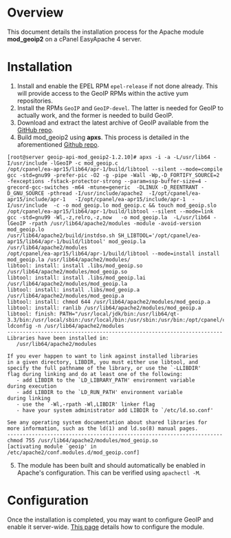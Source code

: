 # Overview
This document details the installation process for the Apache module **mod_geoip2** on a cPanel EasyApache 4 server.

# Installation
1. Install and enable the EPEL RPM `epel-release` if not done already. This will provide access to the GeoIP RPMs within the active yum repositories.
2. Install the RPMs `GeoIP` and `GeoIP-devel`. The latter is needed for GeoIP to actually work, and the former is needed to build GeoIP.
3. Download and extract the latest archive of GeoIP available from the [GitHub repo](https://github.com/maxmind/geoip-api-mod_geoip2/releases).
4. Build mod_geoip2 using **apxs**. This process is detailed in the aforementioned [Github repo](https://github.com/maxmind/geoip-api-mod_geoip2/blob/master/INSTALL.md).
```
[root@server geoip-api-mod_geoip2-1.2.10]# apxs -i -a -L/usr/lib64 -I/usr/include -lGeoIP -c mod_geoip.c
/opt/cpanel/ea-apr15/lib64/apr-1/build/libtool --silent --mode=compile gcc -std=gnu99 -prefer-pic -O2 -g -pipe -Wall -Wp,-D_FORTIFY_SOURCE=2 -fexceptions -fstack-protector-strong --param=ssp-buffer-size=4 -grecord-gcc-switches -m64 -mtune=generic  -DLINUX -D_REENTRANT -D_GNU_SOURCE -pthread -I/usr/include/apache2  -I/opt/cpanel/ea-apr15/include/apr-1   -I/opt/cpanel/ea-apr15/include/apr-1  -I/usr/include  -c -o mod_geoip.lo mod_geoip.c && touch mod_geoip.slo
/opt/cpanel/ea-apr15/lib64/apr-1/build/libtool --silent --mode=link gcc -std=gnu99 -Wl,-z,relro,-z,now   -o mod_geoip.la  -L/usr/lib64 -lGeoIP -rpath /usr/lib64/apache2/modules -module -avoid-version    mod_geoip.lo
/usr/lib64/apache2/build/instdso.sh SH_LIBTOOL='/opt/cpanel/ea-apr15/lib64/apr-1/build/libtool' mod_geoip.la /usr/lib64/apache2/modules
/opt/cpanel/ea-apr15/lib64/apr-1/build/libtool --mode=install install mod_geoip.la /usr/lib64/apache2/modules/
libtool: install: install .libs/mod_geoip.so /usr/lib64/apache2/modules/mod_geoip.so
libtool: install: install .libs/mod_geoip.lai /usr/lib64/apache2/modules/mod_geoip.la
libtool: install: install .libs/mod_geoip.a /usr/lib64/apache2/modules/mod_geoip.a
libtool: install: chmod 644 /usr/lib64/apache2/modules/mod_geoip.a
libtool: install: ranlib /usr/lib64/apache2/modules/mod_geoip.a
libtool: finish: PATH="/usr/local/jdk/bin:/usr/lib64/qt-3.3/bin:/usr/local/sbin:/usr/local/bin:/usr/sbin:/usr/bin:/opt/cpanel/composer/bin:/usr/local/easy/bin:/usr/local/bin:/usr/X11R6/bin:/usr/local/puppet/sbin:/usr/local/puppet/bin:/root/bin:/sbin" ldconfig -n /usr/lib64/apache2/modules
----------------------------------------------------------------------
Libraries have been installed in:
   /usr/lib64/apache2/modules

If you ever happen to want to link against installed libraries
in a given directory, LIBDIR, you must either use libtool, and
specify the full pathname of the library, or use the `-LLIBDIR'
flag during linking and do at least one of the following:
   - add LIBDIR to the `LD_LIBRARY_PATH' environment variable
during execution
   - add LIBDIR to the `LD_RUN_PATH' environment variable
during linking
   - use the `-Wl,-rpath -Wl,LIBDIR' linker flag
   - have your system administrator add LIBDIR to `/etc/ld.so.conf'

See any operating system documentation about shared libraries for
more information, such as the ld(1) and ld.so(8) manual pages.
----------------------------------------------------------------------
chmod 755 /usr/lib64/apache2/modules/mod_geoip.so
[activating module `geoip' in /etc/apache2/conf.modules.d/mod_geoip.conf]
```
5. The module has been built and should automatically be enabled in Apache's configuration. This can be verified using `apachectl -M`.

# Configuration
Once the installation is completed, you may want to configure GeoIP and enable it server-wide. [This page](http://dev.maxmind.com/geoip/legacy/mod_geoip2/#Configuration) details how to configure the module.